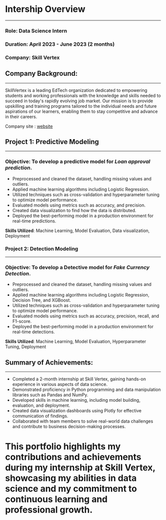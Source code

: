 # Intership Overview
---


### Role: Data Science Intern 

### Duration: April 2023 - June 2023 (2 months)

### Company: Skill Vertex

## Company Background:
---
SkillVertex is a leading EdTech organization dedicated to empowering students and working professionals with the knowledge and skills needed to succeed in today's rapidly evolving job market. Our mission is to provide upskilling and training programs tailored to the individual needs and future aspirations of our learners, enabling them to stay competitive and advance in their careers.

Company site : [website](https://www.skillvertex.com/about-us/)

## Project 1: Predictive Modeling
---

### Objective: To develop a predictive model for *Loan approval prediction*.

- Preprocessed and cleaned the dataset, handling missing values and outliers.
- Applied machine learning algorithms including Logistic Regression.
- Utilized techniques such as cross-validation and hyperparameter tuning to optimize model performance.
- Evaluated models using metrics such as accuracy, and precision.
- Created data visualization to find how the data is distributed.
- Deployed the best-performing model in a production environment for real-time predictions.
  
**Skills Utilized**: Machine Learning, Model Evaluation, Data visualization, Deployment
  
### Project 2: Detection  Modeling
---

### Objective: To develop a Detective model for *Fake Currency Detection*.

- Preprocessed and cleaned the dataset, handling missing values and outliers.
- Applied machine learning algorithms including Logistic Regression, Decision Tree, and XGBoost.
- Utilized techniques such as cross-validation and hyperparameter tuning to optimize model performance.
- Evaluated models using metrics such as accuracy, precision, recall, and F1-score.
- Deployed the best-performing model in a production environment for real-time detections.

**Skills Utilized**: Machine Learning, Model Evaluation, Hyperparameter Tuning, Deployment


## Summary of Achievements:
---

- Completed a 2-month internship at Skill Vertex, gaining hands-on experience in various aspects of data science.
- Demonstrated proficiency in Python programming and data manipulation libraries such as Pandas and NumPy.
- Developed skills in machine learning, including model building, evaluation, and deployment.
- Created data visualization dashboards using Plotly for effective communication of findings.
- Collaborated with team members to solve real-world data challenges and contribute to business decision-making processes.
  
# This portfolio highlights my contributions and achievements during my internship at Skill Vertex, showcasing my abilities in data science and my commitment to continuous learning and professional growth.
